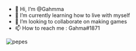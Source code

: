 - 👋 Hi, I’m @Gahmma
- 🌱 I’m currently learning how to live with myself
- 💞️ I’m looking to collaborate on making games
- 📫 How to reach me : Gahma#1871

![pepes](https://api.visitorbadge.io/api/visitors?path=https%3A%2F%2Fgithub.com%2FGahmma%2FGahmma&label=pepes&countColor=%2337d67a&style=flat)
